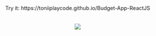 <div align="center">
  Try it: https://toniiplaycode.github.io/Budget-App-ReactJS
  <br/>  <br/>  <br/>
  <img src="https://github.com/toniiplaycode/Budget-App-ReactJS/assets/109264891/41e09c30-c7ab-4e31-8b72-e589bcdfaa61" />
</div>
